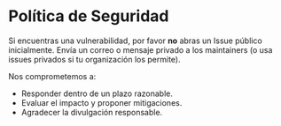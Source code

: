 # Política de Seguridad

Si encuentras una vulnerabilidad, por favor **no** abras un Issue público inicialmente.
Envía un correo o mensaje privado a los maintainers (o usa issues privados si tu organización los permite).

Nos comprometemos a:
- Responder dentro de un plazo razonable.
- Evaluar el impacto y proponer mitigaciones.
- Agradecer la divulgación responsable.
